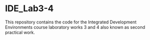 # IDE_Lab3-4
This repository contains the code for the Integrated Development Environments course laboratory works 3 and 4 also known as second practical work.
